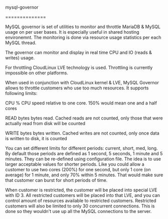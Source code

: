 mysql-governor
==============

MySQL governor is set of utilities to monitor and throttle MariaDB & MySQL usage on per user bases. It is especially useful in shared hosting environemnt. The monitoring is done via resource usage statistics per each MySQL thread.
The governor can monitor and display in real time CPU and IO (reads & writes) usage.

For throttling CloudLinux LVE technology is used. Throttling is currently impossible on other platforms.

When used in conjunction with CloudLinux kernel & LVE, MySQL Governor allows to throttle customers who use too much resources. It supports following limits:
CPU         %     CPU speed relative to one core. 150% would mean one and a half cores
READ        bytes bytes read. Cached reads are not counted, only those that were actually read from disk will be counted
WRITE       bytes bytes written. Cached writes are not counted, only once data is written to disk, it is counted

You can set different limits for different periods: current, short, med, long. By default those periods are defined as 1 second, 5 seconds, 1 minute and 5 minutes. They can be re-defined using configuration file. The idea is to use larger acceptable values for shorter periods. Like you could allow a customer to use two cores (200%) for one second, but only 1 core (on average) for 1 minute, and only 70% within 5 minutes. That would make sure that customer can burst for short periods of time.
 
When customer is restricted, the customer will be placed into special LVE with ID 3. All restricted customers will be placed into that LVE, and you can control amount of resources available to restricted customers. Restricted customers will also be limited to only 30 concurrent connections. This is done so they wouldn't use up all the MySQL connections to the server.
